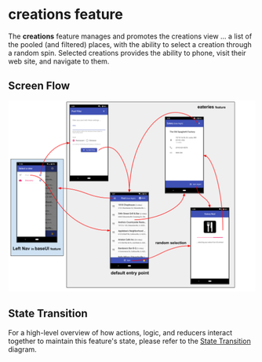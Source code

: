 # creations feature

The **creations** feature manages and promotes the creations view
... a list of the pooled (and filtered) places, with the ability
to select a creation through a random spin.  Selected creations provides
the ability to phone, visit their web site, and navigate to them.


## Screen Flow

![Screen Flow](docs/ScreenFlow.png)


## State Transition

For a high-level overview of how actions, logic, and reducers interact
together to maintain this feature's state, please refer to the [State
Transition](docs/StateTransition.txt) diagram.
